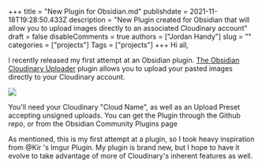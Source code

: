 +++
title = "New Plugin for Obsidian.md"
publishdate = 2021-11-18T19:28:50.433Z
description = "New Plugin created for Obsidian that will allow you to upload images directly to an associated Cloudinary account"
draft = false
disableComments = true
authors = ["Jordan Handy"]
slug = ""
categories = ["projects"]
Tags = ["projects"]
+++
Hi all,

I recently released my first attempt at an Obsidian plugin.  [The Obsidian Cloudinary Uploader](https://github.com/jordanhandy/obsidian-cloudinary-uploader) plugin allows you to upload your pasted images directly to your Cloudinary account.

![](upload://6rN0xczOeyKOPZ9VGvvrpWu8YQI.gif)

You'll need your Cloudinary "Cloud Name", as well as an Upload Preset accepting unsigned uploads.  You can get the Plugin through the Github repo, or from the Obsidian Community Plugins page

As mentioned, this is my first attempt at a plugin, so I took heavy inspiration from @Kir 's Imgur Plugin.  My plugin is brand new, but I hope to have it evolve to take advantage of more of Cloudinary's inherent features as well.